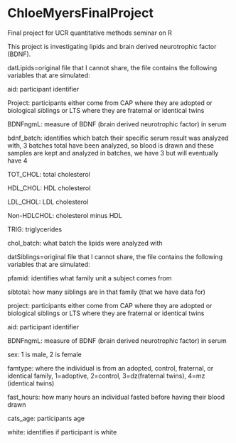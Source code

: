# ChloeMyersFinalProject
Final project for UCR quantitative methods seminar on R

This project is investigating lipids and brain derived neurotrophic factor (BDNF). 

datLipids=original file that I cannot share, the file contains the following  variables that are simulated:

aid: participant identifier

Project:	participants either come from CAP where they are adopted or biological siblings or LTS where they are fraternal or identical twins

BDNFngmL:	measure of BDNF (brain derived neurotrophic factor) in serum

bdnf_batch:	identifies which batch their specific serum result was analyzed with, 3 batches total have been analyzed, so blood is drawn and these samples are kept and analyzed in batches, we have 3 but will eventually have 4

TOT_CHOL:	total cholesterol

HDL_CHOL:	HDL cholesterol

LDL_CHOL:	LDL cholesterol

Non-HDLCHOL:	cholesterol minus HDL

TRIG:	triglycerides

chol_batch:	what batch the lipids were analyzed with


datSiblings=original file that I cannot share, the file contains the following variables that are simulated:

pfamid: identifies what family unit a subject comes from

sibtotal:  how many siblings are in that family (that we have data for)

project: participants either come from CAP where they are adopted or biological siblings or LTS where they are fraternal or identical twins

aid: participant identifier

BDNFngmL: measure of BDNF (brain derived neurotrophic factor) in serum

sex: 1 is male, 2 is female

famtype: where the individual is from an adopted, control, fraternal, or identical family, 1=adoptive, 2=control, 3=dz(fraternal twins), 4=mz (identical  twins)

fast_hours: how many hours an individual fasted before having their blood drawn

cats_age: participants age

white: identifies if participant is white
